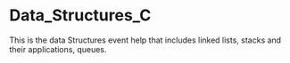 # Data_Structures_C
This is the data Structures event help that includes linked lists, stacks and their applications, queues.

